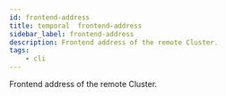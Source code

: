 ```yaml
---
id: frontend-address
title: temporal  frontend-address
sidebar_label: frontend-address
description: Frontend address of the remote Cluster.
tags:
    - cli
---
```


Frontend address of the remote Cluster.
